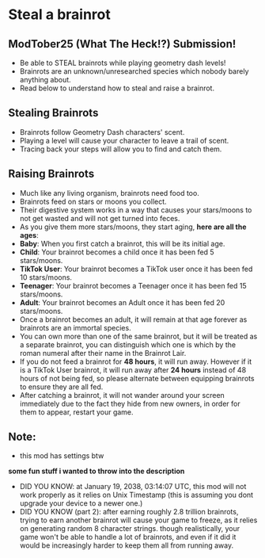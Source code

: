 # Steal a brainrot

## ModTober25 (What The Heck!?) Submission!

- Be able to STEAL brainrots while playing geometry dash levels!
- Brainrots are an unknown/unresearched species which nobody barely anything about.
- Read below to understand how to steal and raise a brainrot.

## Stealing Brainrots
- Brainrots follow Geometry Dash characters' scent.
- Playing a level will cause your character to leave a trail of scent.
- Tracing back your steps will allow you to find and catch them.

## Raising Brainrots
- Much like any living organism, brainrots need food too.
- Brainrots feed on stars or moons you collect.
- Their digestive system works in a way that causes your stars/moons to not get wasted and will not get turned into feces.
- As you give them more stars/moons, they start aging, **here are all the ages**:
- **Baby**: When you first catch a brainrot, this will be its initial age.
- **Child**: Your brainrot becomes a child once it has been fed 5 stars/moons.
- **TikTok User**: Your brainrot becomes a TikTok user once it has been fed 10 stars/moons.
- **Teenager**: Your brainrot becomes a Teenager once it has been fed 15 stars/moons.
- **Adult**: Your brainrot becomes an Adult once it has been fed 20 stars/moons.
- Once a brainrot becomes an adult, it will remain at that age forever as brainrots are an immortal species.
- You can own more than one of the same brainrot, but it will be treated as a separate brainrot, you can distinguish which one is which by the roman numeral after their name in the Brainrot Lair.
- If you do not feed a brainrot for **48 hours**, it will run away. However if it is a TikTok User brainrot, it will run away after **24 hours** instead of 48 hours of not being fed, so please alternate between equipping brainrots to ensure they are all fed.
- After catching a brainrot, it will not wander around your screen immediately due to the fact they hide from new owners, in order for them to appear, restart your game.

## Note:
- this mod has settings btw


**some fun stuff i wanted to throw into the description**
- DID YOU KNOW: at January 19, 2038, 03:14:07 UTC, this mod will not work properly as it relies on Unix Timestamp (this is assuming you dont upgrade your device to a newer one.)
- DID YOU KNOW (part 2): after earning roughly 2.8 trillion brainrots, trying to earn another brainrot will cause your game to freeze, as it relies on generating random 8 character strings. though realistically, your game won't be able to handle a lot of brainrots, and even if it did it would be increasingly harder to keep them all from running away.